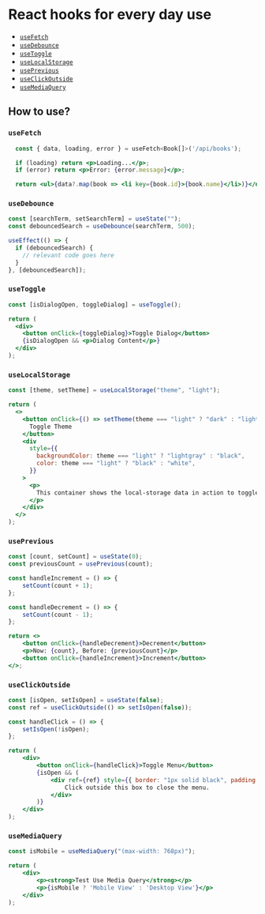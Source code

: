 # React hooks for every day use

- [`useFetch`](#usefetch)
- [`useDebounce`](#usedebounce)
- [`useToggle`](#usetoggle)
- [`useLocalStorage`](#uselocalstorage)
- [`usePrevious`](#useprevious)
- [`useClickOutside`](#useclickoutside)
- [`useMediaQuery`](#useMediaQuery)

## How to use?

### `useFetch`

```jsx
  const { data, loading, error } = useFetch<Book[]>('/api/books');

  if (loading) return <p>Loading...</p>;
  if (error) return <p>Error: {error.message}</p>;

  return <ul>{data?.map(book => <li key={book.id}>{book.name}</li>)}</ul>;
```

### `useDebounce`

```jsx
const [searchTerm, setSearchTerm] = useState("");
const debouncedSearch = useDebounce(searchTerm, 500);

useEffect(() => {
  if (debouncedSearch) {
    // relevant code goes here
  }
}, [debouncedSearch]);
```

### `useToggle`

```jsx
const [isDialogOpen, toggleDialog] = useToggle();

return (
  <div>
    <button onClick={toggleDialog}>Toggle Dialog</button>
    {isDialogOpen && <p>Dialog Content</p>}
  </div>
);
```

### `useLocalStorage`

```jsx
const [theme, setTheme] = useLocalStorage("theme", "light");

return (
  <>
    <button onClick={() => setTheme(theme === "light" ? "dark" : "light")}>
      Toggle Theme
    </button>
    <div
      style={{
        backgroundColor: theme === "light" ? "lightgray" : "black",
        color: theme === "light" ? "black" : "white",
      }}
    >
      <p>
        This container shows the local-storage data in action to toggle theme!
      </p>
    </div>
  </>
);
```
### `usePrevious`
```jsx
const [count, setCount] = useState(0);
const previousCount = usePrevious(count);

const handleIncrement = () => {
    setCount(count + 1);
};

const handleDecrement = () => {
    setCount(count - 1);
};

return <>
    <button onClick={handleDecrement}>Decrement</button>
    <p>Now: {count}, Before: {previousCount}</p>
    <button onClick={handleIncrement}>Increment</button>
</>;
```
### `useClickOutside`
```jsx
const [isOpen, setIsOpen] = useState(false);
const ref = useClickOutside(() => setIsOpen(false));

const handleClick = () => {
    setIsOpen(!isOpen);
};

return (
    <div>
        <button onClick={handleClick}>Toggle Menu</button>
        {isOpen && (
            <div ref={ref} style={{ border: "1px solid black", padding: "30px", zIndex:999, position: "fixed", top: '50%', left: '50%', transform: 'translate(-50%, -50%)', backgroundColor: 'white' }}>
                Click outside this box to close the menu.
            </div>
        )}
    </div>
);
```

### `useMediaQuery`
```jsx
const isMobile = useMediaQuery("(max-width: 768px)");

return (
    <div>
        <p><strong>Test Use Media Query</strong></p>
        <p>{isMobile ? 'Mobile View' : 'Desktop View'}</p>
    </div>
);
```
